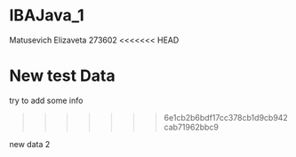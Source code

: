 # IBAJava_1
Matusevich Elizaveta 273602
<<<<<<< HEAD

New test Data
=======
try to add some info
>>>>>>> 6e1cb2b6bdf17cc378cb1d9cb942cab71962bbc9

new data 2